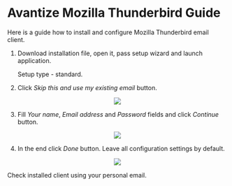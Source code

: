 # Avantize Mozilla Thunderbird Guide

Here is a guide how to install and configure Mozilla Thunderbird email client.

1. Download installation file, open it, pass setup wizard and launch application.

   Setup type - standard.

2. Click _Skip this and use my existing email_ button.
<p align="center"><img src="https://raw.github.com/SMelanko/AvantizeGuide/master/1-communication/1-thunderbird/imgs/img-1.png"/></p>

3. Fill _Your name_, _Email address_ and _Password_ fields and click _Continue_ button.
<p align="center"><img src="https://raw.github.com/SMelanko/AvantizeGuide/master/1-communication/1-thunderbird/imgs/img-2.png"/></p>

4. In the end click _Done_ button. Leave all configuration settings by default.
<p align="center"><img src="https://raw.github.com/SMelanko/AvantizeGuide/master/1-communication/1-thunderbird/imgs/img-3.png"/></p>

   Check installed client using your personal email.
